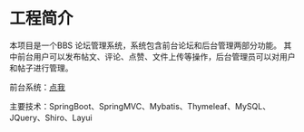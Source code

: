 # 工程简介
本项目是一个BBS 论坛管理系统，系统包含前台论坛和后台管理两部分功能。
其中前台用户可以发布帖文、评论、点赞、文件上传等操作，后台管理员可以对用户和帖子进行管理。

前台系统：[点我](https://github.com/After2thougt/springboot-community)

主要技术：SpringBoot、SpringMVC、Mybatis、Thymeleaf、MySQL、JQuery、Shiro、Layui

